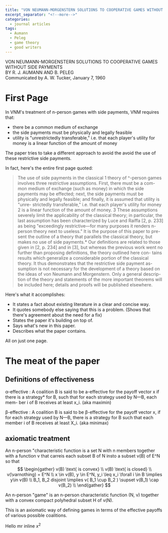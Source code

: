 ```yaml
---
title: "VON NEUMANN-MORGENSTERN SOLUTIONS TO COOPERATIVE GAMES WITHOUT SIDE PAYMENTS"
excerpt_separator: "<!--more-->"
categories:
  - journal articles
tags:
  - Aumann
  - Peleg
  - game theory
  - good writers
---
```


VON NEUMANN-MORGENSTERN SOLUTIONS TO COOPERATIVE GAMES WITHOUT SIDE PAYMENTS  
BY R. J. AUMANN AND B. PELEG  
Communicated by A. W. Tucker, January 7, 1960

# First Page

In VNM's treatment of n-person games with side payments, VNM requires that:

- there be a common medium of exchange
- the side payments must be physically and legally feasible
- utility is "unrestrictedly transferable," 
i.e. that each player's utility for money
is a linear function of the amount of money

The paper tries to take a different approach to avoid the avoid the use of these restrictive side payments.

In fact, here's the entire first page quoted:

> The use of side payments in the classical 1 theory of ^-person games
involves three restrictive assumptions. First, there must be a com-
mon medium of exchange (such as money) in which the side payments
may be effected; next, the side payments must be physically and
legally feasible; and finally, it is assumed that utility is "unre-
strictedly transferable," i.e. that each player's utility for money 2 is a
linear function of the amount of money. 3 These assumptions severely
limit the applicability of the classical theory; in particular, the last
assumption has been characterized by Luce and Raiffa [2, p. 233]
as being "exceedingly restrictive—for many purposes it renders n-
person theory next to useless." It is the purpose of this paper to pre-
sent the outline of a theory that parallels the classical theory, but
makes no use of side payments.* Our definitions are related to those
given in [2, p. 234] and in [3], but whereas the previous work went
no further than proposing definitions, the theory outlined here con-
tains results which generalize a considerable portion of the classical
theory. It thus demonstrates that the restrictive side payment as-
sumption is not necessary for the development of a theory based on
the ideas of von Neumann and Morgenstern. Only a general descrip-
tion of the theory and statements of the more important theorems will
be included here; details and proofs will be published elsewhere.

Here's what it accomplishes:

- It states a fact about existing literature in a clear and concise way.
- It quotes somebody else saying that this is a problem. (Shows that there's agreement about the need for a fix)
- States the paper it's building on top of.
- Says what's new in this paper.
- Describes what the paper contains.

All on just one page.



# The meat of the paper

## Definitions of effectiveness

&alpha;-effective
: A coalition B is said to be a-effective for the payoff vector x if there
is a strategy* for B, such that for each strategy used by N—B, each mem-
ber i of B receives at least x_i.
(aka maximin)

&beta;-effective
: A coalition B is said to be &beta;-effective for the payoff vector x, if
for each strategy used by N—B, there is a strategy for B such that each
member i of B receives at least X_i.
(aka minimax)



## axiomatic treatment
An n-person "characteristic function is a set N with n members together with a function v that carreis each subset B of N insto a subset v(B) of E^N so that 
$$
\begin{gather}
    v(B) \text{ is convex} \\
    v(B) \text{ is closed} \\
    v(\varnothing) = E^N \\
    x \in v(B), y \in E^N, y_i \leq x_i \forall i \in B \implies y\in v(B) \\
    B_1, B_2 disjoint \implies v( B_1 \cup B_2 ) \supset v(B_1) \cap v(B_2) \\
\end{gather}
$$

An n-person "game" is an n-person characteristic function (N, v)
together with a convex compact polyhedral subset H of v(N).

This is an axiomatic way of defining games in terms of the effective payoffs of various possible coalitions. 

Hello mr inline $x^2$


















